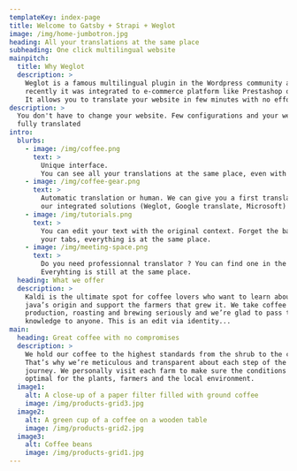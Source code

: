 ```yaml
---
templateKey: index-page
title: Welcome to Gatsby + Strapi + Weglot
image: /img/home-jumbotron.jpg
heading: All your translations at the same place
subheading: One click multilingual website
mainpitch:
  title: Why Weglot
  description: >
    Weglot is a famous multilingual plugin in the Wordpress community and
    recently it was integrated to e-commerce platform like Prestashop or Shopify.
    It allows you to translate your website in few minutes with no effort.
description: >
  You don't have to change your website. Few configurations and your website is
  fully translated
intro:
  blurbs:
    - image: /img/coffee.png
      text: >
        Unique interface.
        You can see all your translations at the same place, even with 100 different languages!
    - image: /img/coffee-gear.png
      text: >
        Automatic translation or human. We can give you a first translation of all your content with
        our integrated solutions (Weglot, Google translate, Microsoft)
    - image: /img/tutorials.png
      text: >
        You can edit your text with the original context. Forget the back and forth between 
        your tabs, everything is at the same place.
    - image: /img/meeting-space.png
      text: >
        Do you need professionnal translator ? You can find one in the Weglot back-office. 
        Everyhting is still at the same place.
  heading: What we offer
  description: >
    Kaldi is the ultimate spot for coffee lovers who want to learn about their
    java’s origin and support the farmers that grew it. We take coffee
    production, roasting and brewing seriously and we’re glad to pass that
    knowledge to anyone. This is an edit via identity...
main:
  heading: Great coffee with no compromises
  description: >
    We hold our coffee to the highest standards from the shrub to the cup.
    That’s why we’re meticulous and transparent about each step of the coffee’s
    journey. We personally visit each farm to make sure the conditions are
    optimal for the plants, farmers and the local environment.
  image1:
    alt: A close-up of a paper filter filled with ground coffee
    image: /img/products-grid3.jpg
  image2:
    alt: A green cup of a coffee on a wooden table
    image: /img/products-grid2.jpg
  image3:
    alt: Coffee beans
    image: /img/products-grid1.jpg
---
```

